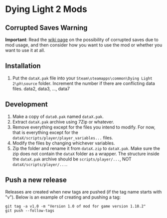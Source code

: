 # Dying Light 2 Mods

## Corrupted Saves Warning

**Important**: Read the [wiki page](https://github.com/mikeyaworski/Dying-Light-2-Mods/wiki/Corrupted-Saves) on the possibility of corrupted saves due to mod usage, and then consider how you want to use the mod or whether you want to use it at all.

## Installation

1. Put the `dataX.pak` file into your `Steam\steamapps\common\Dying Light 2\ph\source` folder. Increment the number if there are conflicting data files. data2, data3, ..., data7

## Development

1. Make a copy of `data0.pak` named `dataX.pak`.
1. Extract `dataX.pak` archive using 7Zip or whatever.
1. Remove everything except for the files you intend to modify. For now, that is everything except for the `dataX/scripts/player/player_variables...` files.
1. Modify the files by changing whichever variables.
1. Zip the folder and rename it from `dataX.zip` to `dataX.pak`. Make sure the zip does not contain the `dataX` folder as a wrapper. The structure inside the `dataX.pak` archive should be `scripts/player/...`, NOT `dataX/scripts/player/...`.

## Push a new release

Releases are created when new tags are pushed (if the tag name starts with "v"). Below is an example of creating and pushing a tag:
```
git tag -a v1.0 -m "Version 1.0 of mod for game version 1.10.2"
git push --follow-tags
```
